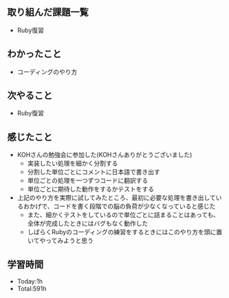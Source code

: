 ## 取り組んだ課題一覧
- Ruby復習
## わかったこと
- コーディングのやり方
## 次やること
- Ruby復習
## 感じたこと
- KOHさんの勉強会に参加した(KOHさんありがとうございました)
    - 実装したい処理を細かく分割する
    - 分割した単位ごとにコメントに日本語で書き出す
    - 単位ごとの処理を一つずつコードに翻訳する
    - 単位ごとに期待した動作をするかテストをする
- 上記のやり方を実際に試してみたところ、最初に必要な処理を書き出しているおかげで、コードを書く段階での脳の負荷が少なくなっていると感じた
    - また、細かくテストをしているので単位ごとに詰まることはあっても、全体が完成したときにはバグもなく動作した
    - しばらくRubyのコーディングの練習をするときにはこのやり方を頭に置いてやってみようと思う
## 学習時間
- Today:1h
- Total:591h
